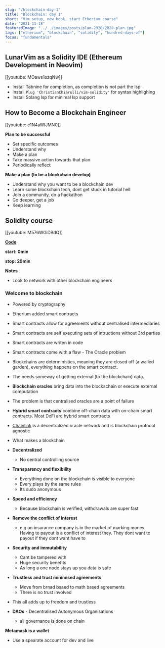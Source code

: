 ```yaml
---
slug: "/blockchain-day-1"
title: "Blockchain: day 1"
short: "Vim setup, new book, start Etherium course"
date: "2021-11-18"
featuredImage: "../../images/posts/plan-2020/2020-plan.jpg"
tags: ["etherium", "blockchain", "solidity", "hundred-days-of"]
focus: "fundamentals"
---
```


## LunarVim as a Solidity IDE (Ethereum Development in Neovim)

[[youtube: MOaws1ozqNw]]

- Install Tabnine for completion, as completion is not part the lsp
- Install `Plug 'ChristianChiarulli/vim-solidity'` for syntax highlighing
- Install Solang lsp for minimal lsp support

## How to Become a Blockchain Engineer

[[youtube: e1N4aWIJMN0]]

**Plan to be successful**

- Set specific outcomes
- Understand why
- Make a plan
- Take massive action towards that plan
- Periodically reflect

**Make a plan (to be a blockchain develop)**

- Understand why you want to be a blockchain dev
- Learn some blockchain tech, dont get stuck in tutorial hell
- Join a community, do a hackathon
- Go deeper, get a job
- Keep learning

## Solidity course

[[youtube: M576WGiDBdQ]]

**[Code](https://github.com/smartcontractkit/full-blockchain-solidity-course-py)**

**start: 0min**

**stop: 29min**

**Notes**

- Look to network with other blockchain engineers

### Welcome to blockchain

- Powered by cryptography
- Etherium added smart contracts
- Smart contracts allow for agreements without centralised intermediaries
- Smart contracts are self executing sets of intructions without 3rd parties
- Smart contracts are writen in code
- Smart contracts come with a flaw - The Oracle problem
- Blockchains are deterministics, meaning they are closed off (a walled garden), everything happens on the smart contract.
- The needs someway of getting external (to the blockchain) data.
- **Blockchain oracles** bring data into the blockachain or execute external computation
- The problem is that centralised oracles are a point of failure
- **Hybrid smart contracts** combine off-chain data with on-chain smart contracts. Most DeFi are hybrid smart contracts
- [Chainlink](https://chain.link/) is a decentralized oracle network and is blockchain protocol agnostic
- What makes a blockchain
- **Decentralized**
  - No central controlling source
- **Transparency and flexibility**
  - Everything done on the blockchain is visible to everyone
  - Every plays by the same rules
  - Its sudo anonymous
- **Speed and efficiency**
  - Because blockchain is verified, withdrawals are super fast
- **Remove the conflict of interest**
  - e.g an insurance company is in the market of marking money. Having to payout is a conflict of interest
    they. They dont want to payout if they dont want have to
- **Security and immutability**
  - Cant be tampered with
  - Huge security benefits
  - As long a one node stays up you data is safe
- **Trustless and trust minimised agreements**

  - Move from brnad bsaed to math based agreements
  - There is no trust involved

- This all adds up to freedom and trustless
- **DAOs** - Decentralised Autonymous Organisations
  - all governance is done on chain

**Metamask is a wallet**

- Use a spearate account for dev and live
